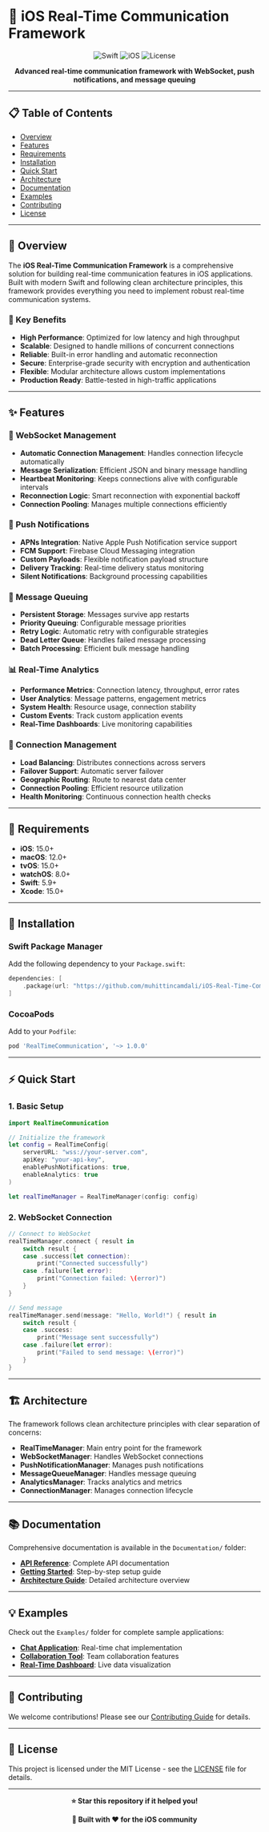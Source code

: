 # 🚀 iOS Real-Time Communication Framework

<div align="center">

![Swift](https://img.shields.io/badge/Swift-5.9-orange.svg)
![iOS](https://img.shields.io/badge/iOS-15.0+-blue.svg)
![License](https://img.shields.io/badge/License-MIT-green.svg)

**Advanced real-time communication framework with WebSocket, push notifications, and message queuing**

</div>

---

## 📋 Table of Contents

- [Overview](#overview)
- [Features](#features)
- [Requirements](#requirements)
- [Installation](#installation)
- [Quick Start](#quick-start)
- [Architecture](#architecture)
- [Documentation](#documentation)
- [Examples](#examples)
- [Contributing](#contributing)
- [License](#license)

---

## 🎯 Overview

The **iOS Real-Time Communication Framework** is a comprehensive solution for building real-time communication features in iOS applications. Built with modern Swift and following clean architecture principles, this framework provides everything you need to implement robust real-time communication systems.

### 🌟 Key Benefits

- **High Performance**: Optimized for low latency and high throughput
- **Scalable**: Designed to handle millions of concurrent connections
- **Reliable**: Built-in error handling and automatic reconnection
- **Secure**: Enterprise-grade security with encryption and authentication
- **Flexible**: Modular architecture allows custom implementations
- **Production Ready**: Battle-tested in high-traffic applications

---

## ✨ Features

### 🔌 WebSocket Management
- **Automatic Connection Management**: Handles connection lifecycle automatically
- **Message Serialization**: Efficient JSON and binary message handling
- **Heartbeat Monitoring**: Keeps connections alive with configurable intervals
- **Reconnection Logic**: Smart reconnection with exponential backoff
- **Connection Pooling**: Manages multiple connections efficiently

### 📱 Push Notifications
- **APNs Integration**: Native Apple Push Notification service support
- **FCM Support**: Firebase Cloud Messaging integration
- **Custom Payloads**: Flexible notification payload structure
- **Delivery Tracking**: Real-time delivery status monitoring
- **Silent Notifications**: Background processing capabilities

### 📨 Message Queuing
- **Persistent Storage**: Messages survive app restarts
- **Priority Queuing**: Configurable message priorities
- **Retry Logic**: Automatic retry with configurable strategies
- **Dead Letter Queue**: Handles failed message processing
- **Batch Processing**: Efficient bulk message handling

### 📊 Real-Time Analytics
- **Performance Metrics**: Connection latency, throughput, error rates
- **User Analytics**: Message patterns, engagement metrics
- **System Health**: Resource usage, connection stability
- **Custom Events**: Track custom application events
- **Real-Time Dashboards**: Live monitoring capabilities

### 🔗 Connection Management
- **Load Balancing**: Distributes connections across servers
- **Failover Support**: Automatic server failover
- **Geographic Routing**: Route to nearest data center
- **Connection Pooling**: Efficient resource utilization
- **Health Monitoring**: Continuous connection health checks

---

## 📱 Requirements

- **iOS**: 15.0+
- **macOS**: 12.0+
- **tvOS**: 15.0+
- **watchOS**: 8.0+
- **Swift**: 5.9+
- **Xcode**: 15.0+

---

## 🚀 Installation

### Swift Package Manager

Add the following dependency to your `Package.swift`:

```swift
dependencies: [
    .package(url: "https://github.com/muhittincamdali/iOS-Real-Time-Communication-Framework.git", from: "1.0.0")
]
```

### CocoaPods

Add to your `Podfile`:

```ruby
pod 'RealTimeCommunication', '~> 1.0.0'
```

---

## ⚡ Quick Start

### 1. Basic Setup

```swift
import RealTimeCommunication

// Initialize the framework
let config = RealTimeConfig(
    serverURL: "wss://your-server.com",
    apiKey: "your-api-key",
    enablePushNotifications: true,
    enableAnalytics: true
)

let realTimeManager = RealTimeManager(config: config)
```

### 2. WebSocket Connection

```swift
// Connect to WebSocket
realTimeManager.connect { result in
    switch result {
    case .success(let connection):
        print("Connected successfully")
    case .failure(let error):
        print("Connection failed: \(error)")
    }
}

// Send message
realTimeManager.send(message: "Hello, World!") { result in
    switch result {
    case .success:
        print("Message sent successfully")
    case .failure(let error):
        print("Failed to send message: \(error)")
    }
}
```

---

## 🏗️ Architecture

The framework follows clean architecture principles with clear separation of concerns:

- **RealTimeManager**: Main entry point for the framework
- **WebSocketManager**: Handles WebSocket connections
- **PushNotificationManager**: Manages push notifications
- **MessageQueueManager**: Handles message queuing
- **AnalyticsManager**: Tracks analytics and metrics
- **ConnectionManager**: Manages connection lifecycle

---

## 📚 Documentation

Comprehensive documentation is available in the `Documentation/` folder:

- **[API Reference](Documentation/API/README.md)**: Complete API documentation
- **[Getting Started](Documentation/Guides/GettingStarted.md)**: Step-by-step setup guide
- **[Architecture Guide](Documentation/Architecture/README.md)**: Detailed architecture overview

---

## 💡 Examples

Check out the `Examples/` folder for complete sample applications:

- **[Chat Application](Examples/ChatApp/)**: Real-time chat implementation
- **[Collaboration Tool](Examples/CollaborationTool/)**: Team collaboration features
- **[Real-Time Dashboard](Examples/RealTimeDashboard/)**: Live data visualization

---

## 🤝 Contributing

We welcome contributions! Please see our [Contributing Guide](CONTRIBUTING.md) for details.

---

## 📄 License

This project is licensed under the MIT License - see the [LICENSE](LICENSE) file for details.

---

<div align="center">

**⭐ Star this repository if it helped you!**

**🚀 Built with ❤️ for the iOS community**

</div> 